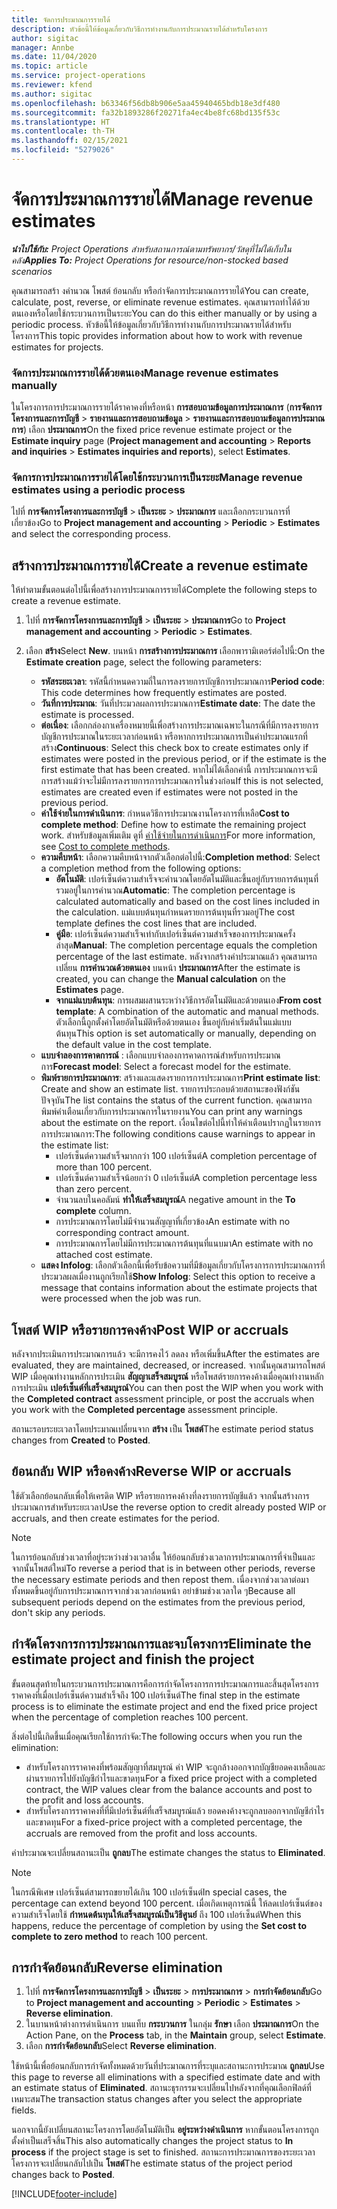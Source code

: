 ```yaml
---
title: จัดการประมาณการรายได้
description: หัวข้อนี้ให้ข้อมูลเกี่ยวกับวิธีการทำงานกับการประมาณรายได้สำหรับโครงการ
author: sigitac
manager: Annbe
ms.date: 11/04/2020
ms.topic: article
ms.service: project-operations
ms.reviewer: kfend
ms.author: sigitac
ms.openlocfilehash: b63346f56db8b906e5aa45940465bdb18e3df480
ms.sourcegitcommit: fa32b1893286f20271fa4ec4be8fc68bd135f53c
ms.translationtype: HT
ms.contentlocale: th-TH
ms.lasthandoff: 02/15/2021
ms.locfileid: "5279026"
---
```

# <a name="manage-revenue-estimates"></a><span data-ttu-id="dfd83-103">จัดการประมาณการรายได้</span><span class="sxs-lookup"><span data-stu-id="dfd83-103">Manage revenue estimates</span></span>

<span data-ttu-id="dfd83-104">_**นำไปใช้กับ:** Project Operations สำหรับสถานการณ์ตามทรัพยากร/วัสดุที่ไม่ได้เก็บในคลัง_</span><span class="sxs-lookup"><span data-stu-id="dfd83-104">_**Applies To:** Project Operations for resource/non-stocked based scenarios_</span></span>

<span data-ttu-id="dfd83-105">คุณสามารถสร้า งคำนวณ โพสต์ ย้อนกลับ หรือกำจัดการประมาณการรายได้</span><span class="sxs-lookup"><span data-stu-id="dfd83-105">You can create, calculate, post, reverse, or eliminate revenue estimates.</span></span> <span data-ttu-id="dfd83-106">คุณสามารถทำได้ด้วยตนเองหรือโดยใช้กระบวนการเป็นระยะ</span><span class="sxs-lookup"><span data-stu-id="dfd83-106">You can do this either manually or by using a periodic process.</span></span> <span data-ttu-id="dfd83-107">หัวข้อนี้ให้ข้อมูลเกี่ยวกับวิธีการทำงานกับการประมาณรายได้สำหรับโครงการ</span><span class="sxs-lookup"><span data-stu-id="dfd83-107">This topic provides information about how to work with revenue estimates for projects.</span></span>

### <a name="manage-revenue-estimates-manually"></a><span data-ttu-id="dfd83-108">จัดการประมาณการรายได้ด้วยตนเอง</span><span class="sxs-lookup"><span data-stu-id="dfd83-108">Manage revenue estimates manually</span></span>

<span data-ttu-id="dfd83-109">ในโครงการการประมาณการรายได้ราคาคงที่หรือหน้า **การสอบถามข้อมูลการประมาณการ** (**การจัดการโครงการและการบัญชี** > **รายงานและการสอบถามข้อมูล** > **รายงานและการสอบถามข้อมูลการประมาณการ**) เลือก **ประมาณการ**</span><span class="sxs-lookup"><span data-stu-id="dfd83-109">On the fixed price revenue estimate project or the **Estimate inquiry** page (**Project management and accounting** > **Reports and inquiries** > **Estimates inquiries and reports**), select **Estimates**.</span></span>

### <a name="manage-revenue-estimates-using-a-periodic-process"></a><span data-ttu-id="dfd83-110">จัดการการประมาณการรายได้โดยใช้กระบวนการเป็นระยะ</span><span class="sxs-lookup"><span data-stu-id="dfd83-110">Manage revenue estimates using a periodic process</span></span>

<span data-ttu-id="dfd83-111">ไปที่ **การจัดการโครงการและการบัญชี** > **เป็นระยะ** > **ประมาณการ** และเลือกกระบวนการที่เกี่ยวข้อง</span><span class="sxs-lookup"><span data-stu-id="dfd83-111">Go to **Project management and accounting** > **Periodic** > **Estimates** and select the corresponding process.</span></span>

## <a name="create-a-revenue-estimate"></a><span data-ttu-id="dfd83-112">สร้างการประมาณการรายได้</span><span class="sxs-lookup"><span data-stu-id="dfd83-112">Create a revenue estimate</span></span>

<span data-ttu-id="dfd83-113">ให้ทำตามขั้นตอนต่อไปนี้เพื่อสร้างการประมาณการรายได้</span><span class="sxs-lookup"><span data-stu-id="dfd83-113">Complete the following steps to create a revenue estimate.</span></span> 

1. <span data-ttu-id="dfd83-114">ไปที่ **การจัดการโครงการและการบัญชี** > **เป็นระยะ** > **ประมาณการ**</span><span class="sxs-lookup"><span data-stu-id="dfd83-114">Go to **Project management and accounting** > **Periodic** > **Estimates**.</span></span>
2. <span data-ttu-id="dfd83-115">เลือก **สร้าง**</span><span class="sxs-lookup"><span data-stu-id="dfd83-115">Select **New**.</span></span> <span data-ttu-id="dfd83-116">บนหน้า **การสร้างการประมาณการ** เลือกพารามิเตอร์ต่อไปนี้:</span><span class="sxs-lookup"><span data-stu-id="dfd83-116">On the **Estimate creation** page, select the following parameters:</span></span>

   - <span data-ttu-id="dfd83-117">**รหัสระยะเวลา**: รหัสนี้กำหนดความถี่ในการลงรายการบัญชีการประมาณการ</span><span class="sxs-lookup"><span data-stu-id="dfd83-117">**Period code**: This code determines how frequently estimates are posted.</span></span>
   - <span data-ttu-id="dfd83-118">**วันที่การประมาณ**: วันที่ประมวลผลการประมาณการ</span><span class="sxs-lookup"><span data-stu-id="dfd83-118">**Estimate date**: The date the estimate is processed.</span></span>
   - <span data-ttu-id="dfd83-119">**ต่อเนื่อง**: เลือกกล่องกาเครื่องหมายนี้เพื่อสร้างการประมาณเฉพาะในกรณีที่มีการลงรายการบัญชีการประมาณในระยะเวลาก่อนหน้า หรือหากการประมาณการเป็นค่าประมาณแรกที่สร้าง</span><span class="sxs-lookup"><span data-stu-id="dfd83-119">**Continuous**: Select this check box to create estimates only if estimates were posted in the previous period, or if the estimate is the first estimate that has been created.</span></span> <span data-ttu-id="dfd83-120">หากไม่ได้เลือกค่านี้ การประมาณการจะมีการสร้างแม้ว่าจะไม่มีการลงรายการการประมาณการในช่วงก่อน</span><span class="sxs-lookup"><span data-stu-id="dfd83-120">If this is not selected, estimates are created even if estimates were not posted in the previous period.</span></span>
   - <span data-ttu-id="dfd83-121">**ค่าใช้จ่ายในการดำเนินการ**: กำหนดวิธีการประมาณงานโครงการที่เหลือ</span><span class="sxs-lookup"><span data-stu-id="dfd83-121">**Cost to complete method**: Define how to estimate the remaining project work.</span></span> <span data-ttu-id="dfd83-122">สำหรับข้อมูลเพิ่มเติม ดูที่ [ค่าใช้จ่ายในการดำเนินการ](cost-complete-methods.md)</span><span class="sxs-lookup"><span data-stu-id="dfd83-122">For more information, see [Cost to complete methods](cost-complete-methods.md).</span></span>
   - <span data-ttu-id="dfd83-123">**ความคืบหน้า**: เลือกความคืบหน้าจากตัวเลือกต่อไปนี้:</span><span class="sxs-lookup"><span data-stu-id="dfd83-123">**Completion method**: Select a completion method from the following options:</span></span>
     - <span data-ttu-id="dfd83-124">**อัตโนมัติ**: เปอร์เซ็นต์ความสำเร็จจะคำนวณโดยอัตโนมัติและขึ้นอยู่กับรายการต้นทุนที่รวมอยู่ในการคำนวณ</span><span class="sxs-lookup"><span data-stu-id="dfd83-124">**Automatic**: The completion percentage is calculated automatically and based on the cost lines included in the calculation.</span></span> <span data-ttu-id="dfd83-125">แม่แบบต้นทุนกำหนดรายการต้นทุนที่รวมอยู่</span><span class="sxs-lookup"><span data-stu-id="dfd83-125">The cost template defines the cost lines that are included.</span></span>
     - <span data-ttu-id="dfd83-126">**คู่มือ**: เปอร์เซ็นต์ความสำเร็จเท่ากับเปอร์เซ็นต์ความสำเร็จของการประมาณครั้งล่าสุด</span><span class="sxs-lookup"><span data-stu-id="dfd83-126">**Manual**: The completion percentage equals the completion percentage of the last estimate.</span></span> <span data-ttu-id="dfd83-127">หลังจากสร้างค่าประมาณแล้ว คุณสามารถเปลี่ยน **การคำนวณด้วยตนเอง** บนหน้า **ประมาณการ**</span><span class="sxs-lookup"><span data-stu-id="dfd83-127">After the estimate is created, you can change the **Manual calculation** on the **Estimates** page.</span></span>
     - <span data-ttu-id="dfd83-128">**จากแม่แบบต้นทุน**: การผสมผสานระหว่างวิธีการอัตโนมัติและด้วยตนเอง</span><span class="sxs-lookup"><span data-stu-id="dfd83-128">**From cost template**: A combination of the automatic and manual methods.</span></span> <span data-ttu-id="dfd83-129">ตัวเลือกนี้ถูกตั้งค่าโดยอัตโนมัติหรือด้วยตนเอง ขึ้นอยู่กับค่าเริ่มต้นในแม่แบบต้นทุน</span><span class="sxs-lookup"><span data-stu-id="dfd83-129">This option is set automatically or manually, depending on the default value in the cost template.</span></span>
   - <span data-ttu-id="dfd83-130">**แบบจำลองการคาดการณ์** : เลือกแบบจำลองการคาดการณ์สำหรับการประมาณการ</span><span class="sxs-lookup"><span data-stu-id="dfd83-130">**Forecast model**: Select a forecast model for the estimate.</span></span>
   - <span data-ttu-id="dfd83-131">**พิมพ์รายการประมาณการ**: สร้างและแสดงรายการการประมาณการ</span><span class="sxs-lookup"><span data-stu-id="dfd83-131">**Print estimate list**: Create and show an estimate list.</span></span> <span data-ttu-id="dfd83-132">รายการประกอบด้วยสถานะของฟังก์ชันปัจจุบัน</span><span class="sxs-lookup"><span data-stu-id="dfd83-132">The list contains the status of the current function.</span></span> <span data-ttu-id="dfd83-133">คุณสามารถพิมพ์คำเตือนเกี่ยวกับการประมาณการในรายงาน</span><span class="sxs-lookup"><span data-stu-id="dfd83-133">You can print any warnings about the estimate on the report.</span></span> <span data-ttu-id="dfd83-134">เงื่อนไขต่อไปนี้ทำให้คำเตือนปรากฏในรายการการประมาณการ:</span><span class="sxs-lookup"><span data-stu-id="dfd83-134">The following conditions cause warnings to appear in the estimate list:</span></span>
     - <span data-ttu-id="dfd83-135">เปอร์เซ็นต์ความสำเร็จมากกว่า 100 เปอร์เซ็นต์</span><span class="sxs-lookup"><span data-stu-id="dfd83-135">A completion percentage of more than 100 percent.</span></span>
     - <span data-ttu-id="dfd83-136">เปอร์เซ็นต์ความสำเร็จน้อยกว่า 0 เปอร์เซ็นต์</span><span class="sxs-lookup"><span data-stu-id="dfd83-136">A completion percentage less than zero percent.</span></span>
     - <span data-ttu-id="dfd83-137">จำนวนลบในคอลัมน์ **ทำให้เสร็จสมบูรณ์**</span><span class="sxs-lookup"><span data-stu-id="dfd83-137">A negative amount in the **To complete** column.</span></span>
     - <span data-ttu-id="dfd83-138">การประมาณการโดยไม่มีจำนวนสัญญาที่เกี่ยวข้อง</span><span class="sxs-lookup"><span data-stu-id="dfd83-138">An estimate with no corresponding contract amount.</span></span>
     - <span data-ttu-id="dfd83-139">การประมาณการโดยไม่มีการประมาณการต้นทุนที่แนบมา</span><span class="sxs-lookup"><span data-stu-id="dfd83-139">An estimate with no attached cost estimate.</span></span>
   - <span data-ttu-id="dfd83-140">**แสดง Infolog**: เลือกตัวเลือกนี้เพื่อรับข้อความที่มีข้อมูลเกี่ยวกับโครงการการประมาณการที่ประมวลผลเมื่องานถูกเรียกใช้</span><span class="sxs-lookup"><span data-stu-id="dfd83-140">**Show Infolog**: Select this option to receive a message that contains information about the estimate projects that were processed when the job was run.</span></span>


## <a name="post-wip-or-accruals"></a><span data-ttu-id="dfd83-141">โพสต์ WIP หรือรายการคงค้าง</span><span class="sxs-lookup"><span data-stu-id="dfd83-141">Post WIP or accruals</span></span>

<span data-ttu-id="dfd83-142">หลังจากประเมินการประมาณการแล้ว จะมีการคงไว้ ลดลง หรือเพิ่มขึ้น</span><span class="sxs-lookup"><span data-stu-id="dfd83-142">After the estimates are evaluated, they are maintained, decreased, or increased.</span></span> <span data-ttu-id="dfd83-143">จากนั้นคุณสามารถโพสต์ WIP เมื่อคุณทำงานหลักการประเมิน **สัญญาเสร็จสมบูรณ์** หรือโพสต์รายการคงค้างเมื่อคุณทำงานหลักการประเมิน **เปอร์เซ็นต์ที่เสร็จสมบูรณ์**</span><span class="sxs-lookup"><span data-stu-id="dfd83-143">You can then post the WIP when you work with the **Completed contract** assessment principle, or post the accruals when you work with the **Completed percentage** assessment principle.</span></span>
  
<span data-ttu-id="dfd83-144">สถานะรอบระยะเวลาโดยประมาณเปลี่ยนจาก **สร้าง** เป็น **โพสต์**</span><span class="sxs-lookup"><span data-stu-id="dfd83-144">The estimate period status changes from **Created** to **Posted**.</span></span>

## <a name="reverse-wip-or-accruals"></a><span data-ttu-id="dfd83-145">ย้อนกลับ WIP หรือคงค้าง</span><span class="sxs-lookup"><span data-stu-id="dfd83-145">Reverse WIP or accruals</span></span>

<span data-ttu-id="dfd83-146">ใช้ตัวเลือกย้อนกลับเพื่อให้เครดิต WIP หรือรายการคงค้างที่ลงรายการบัญชีแล้ว จากนั้นสร้างการประมาณการสำหรับระยะเวลา</span><span class="sxs-lookup"><span data-stu-id="dfd83-146">Use the reverse option to credit already posted WIP or accruals, and then create estimates for the period.</span></span>

> [!NOTE]
> <span data-ttu-id="dfd83-147">ในการย้อนกลับช่วงเวลาที่อยู่ระหว่างช่วงเวลาอื่น ให้ย้อนกลับช่วงเวลาการประมาณการที่จำเป็นและจากนั้นโพสต์ใหม่</span><span class="sxs-lookup"><span data-stu-id="dfd83-147">To reverse a period that is in between other periods, reverse the necessary estimate periods and then repost them.</span></span> <span data-ttu-id="dfd83-148">เนื่องจากช่วงเวลาต่อมาทั้งหมดขึ้นอยู่กับการประมาณการจากช่วงเวลาก่อนหน้า อย่าข้ามช่วงเวลาใด ๆ</span><span class="sxs-lookup"><span data-stu-id="dfd83-148">Because all subsequent periods depend on the estimates from the previous period, don't skip any periods.</span></span>

## <a name="eliminate-the-estimate-project-and-finish-the-project"></a><span data-ttu-id="dfd83-149">กำจัดโครงการการประมาณการและจบโครงการ</span><span class="sxs-lookup"><span data-stu-id="dfd83-149">Eliminate the estimate project and finish the project</span></span>

<span data-ttu-id="dfd83-150">ขั้นตอนสุดท้ายในกระบวนการประมาณการคือการกำจัดโครงการการประมาณการและสิ้นสุดโครงการราคาคงที่เมื่อเปอร์เซ็นต์ความสำเร็จถึง 100 เปอร์เซ็นต์</span><span class="sxs-lookup"><span data-stu-id="dfd83-150">The final step in the estimate process is to eliminate the estimate project and end the fixed price project when the percentage of completion reaches 100 percent.</span></span>

<span data-ttu-id="dfd83-151">สิ่งต่อไปนี้เกิดขึ้นเมื่อคุณเรียกใช้การกำจัด:</span><span class="sxs-lookup"><span data-stu-id="dfd83-151">The following occurs when you run the elimination:</span></span>

- <span data-ttu-id="dfd83-152">สำหรับโครงการราคาคงที่พร้อมสัญญาที่สมบูรณ์ ค่า WIP จะถูกล้างออกจากบัญชียอดคงเหลือและผ่านรายการไปยังบัญชีกำไรและขาดทุน</span><span class="sxs-lookup"><span data-stu-id="dfd83-152">For a fixed price project with a completed contract, the WIP values clear from the balance accounts and post to the profit and loss accounts.</span></span>
- <span data-ttu-id="dfd83-153">สำหรับโครงการราคาคงที่ที่มีเปอร์เซ็นต์ที่เสร็จสมบูรณ์แล้ว ยอดคงค้างจะถูกลบออกจากบัญชีกำไรและขาดทุน</span><span class="sxs-lookup"><span data-stu-id="dfd83-153">For a fixed-price project with a completed percentage, the accruals are removed from the profit and loss accounts.</span></span>

<span data-ttu-id="dfd83-154">ค่าประมาณจะเปลี่ยนสถานะเป็น **ถูกลบ**</span><span class="sxs-lookup"><span data-stu-id="dfd83-154">The estimate changes the status to **Eliminated**.</span></span>

> [!NOTE]
> <span data-ttu-id="dfd83-155">ในกรณีพิเศษ เปอร์เซ็นต์สามารถขยายได้เกิน 100 เปอร์เซ็นต์</span><span class="sxs-lookup"><span data-stu-id="dfd83-155">In special cases, the percentage can extend beyond 100 percent.</span></span> <span data-ttu-id="dfd83-156">เมื่อเกิดเหตุการณ์นี้ ให้ลดเปอร์เซ็นต์ของความสำเร็จโดยใช้ **กำหนดต้นทุนให้เสร็จสมบูรณ์เป็นวิธีศูนย์** ถึง 100 เปอร์เซ็นต์</span><span class="sxs-lookup"><span data-stu-id="dfd83-156">When this happens, reduce the percentage of completion by using the **Set cost to complete to zero method** to reach 100 percent.</span></span>

## <a name="reverse-elimination"></a><span data-ttu-id="dfd83-157">การกำจัดย้อนกลับ</span><span class="sxs-lookup"><span data-stu-id="dfd83-157">Reverse elimination</span></span>

1. <span data-ttu-id="dfd83-158">ไปที่ **การจัดการโครงการและการบัญชี** > **เป็นระยะ** > **การประมาณการ** > **การกำจัดย้อนกลับ**</span><span class="sxs-lookup"><span data-stu-id="dfd83-158">Go to **Project management and accounting** > **Periodic** > **Estimates** > **Reverse elimination**.</span></span> 
2. <span data-ttu-id="dfd83-159">ในบานหน้าต่างการดำเนินการ บนแท็บ **กระบวนการ** ในกลุ่ม **รักษา**  เลือก **ประมาณการ**</span><span class="sxs-lookup"><span data-stu-id="dfd83-159">On the Action Pane, on the **Process** tab, in the **Maintain** group, select **Estimate**.</span></span> 
3. <span data-ttu-id="dfd83-160">เลือก **การกำจัดย้อนกลับ**</span><span class="sxs-lookup"><span data-stu-id="dfd83-160">Select **Reverse elimination**.</span></span>

<span data-ttu-id="dfd83-161">ใช้หน้านี้เพื่อย้อนกลับการกำจัดทั้งหมดด้วยวันที่ประมาณการที่ระบุและสถานะการประมาณ **ถูกลบ**</span><span class="sxs-lookup"><span data-stu-id="dfd83-161">Use this page to reverse all eliminations with a specified estimate date and with an estimate status of **Eliminated**.</span></span> <span data-ttu-id="dfd83-162">สถานะธุรกรรมจะเปลี่ยนไปหลังจากที่คุณเลือกฟิลด์ที่เหมาะสม</span><span class="sxs-lookup"><span data-stu-id="dfd83-162">The transaction status changes after you select the appropriate fields.</span></span>

<span data-ttu-id="dfd83-163">นอกจากนี้ยังเปลี่ยนสถานะโครงการโดยอัตโนมัติเป็น **อยู่ระหว่างดำเนินการ** หากขั้นตอนโครงการถูกตั้งค่าเป็นเสร็จสิ้น</span><span class="sxs-lookup"><span data-stu-id="dfd83-163">This also automatically changes the project status to **In process** if the project stage is set to finished.</span></span> <span data-ttu-id="dfd83-164">สถานะการประมาณการของระยะเวลาโครงการจะเปลี่ยนกลับไปเป็น **โพสต์**</span><span class="sxs-lookup"><span data-stu-id="dfd83-164">The estimate status of the project period changes back to **Posted**.</span></span>


[!INCLUDE[footer-include](../includes/footer-banner.md)]
